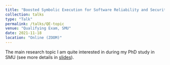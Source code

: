 ```yaml
---
title: "Boosted Symbolic Execution for Software Reliability and Security"
collection: talks
type: "Talk"
permalink: /talks/QE-topic
venue: "Qualifying Exam, SMU"
date: 2021-11-18
location: "Online (ZOOM)"
---
```


The main research topic I am quite interested in during my PhD study in SMU (see more details in [slides](https://haoxintu.github.io/files/qe-slides.pdf)).

